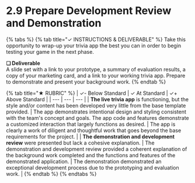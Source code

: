 # 2.9 Prepare Development Review and Demonstration

{% tabs %}
{% tab title="✓  INSTRUCTIONS & DELIVERABLE" %}
Take this opportunity to wrap-up your trivia app the best you can in order to begin testing your game in the next phase.

**❏ Deliverable**  
A slide set with a link to your prototype, a summary of evaluation results, a copy of your marketing card, and a link to your working trivia app. Prepare to demonstrate and present your background work.
{% endtab %}

{% tab title="★  RUBRIC" %}
| ✓- Below Standard | ✓ At Standard | ✓+ Above Standard |
| --- | --- | --- |
| **The live trivia app** is functioning, but the style and/or content has been developed very little from the base template provided. | The app demonstrates intentional design and styling consistent with the team's concept and goals. The app code and features demonstrate a customized interaction that largely functions as desired. | The app is clearly a work of diligent and thoughtful work that goes beyond the base requirements for the project. |
| **The demonstration and development review** were presented but lack a cohesive explanation. | The demonstration and development review provided a coherent explanation of the background work completed and the functions and features of the demonstrated application. | The demonstration demonstrated an exceptional development process due to the prototyping and evaluation work. |
{% endtab %}
{% endtabs %}

